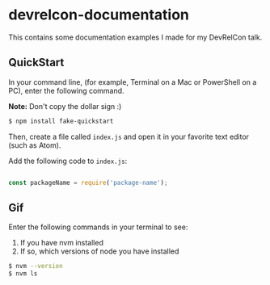 # devrelcon-documentation
This contains some documentation examples I made for my DevRelCon talk.

## QuickStart

In your command line, (for example, Terminal on a Mac or PowerShell on a PC), enter the following command.

**Note:** Don't copy the dollar sign :)

```sh
$ npm install fake-quickstart
```

Then, create a file called `index.js` and open it in your favorite text editor (such as Atom).

Add the following code to `index.js`:

```javascript

const packageName = require('package-name');

```

## Gif

Enter the following commands in your terminal to see:
1. If you have nvm installed
2. If so, which versions of node you have installed

```sh
$ nvm --version
$ nvm ls
```
